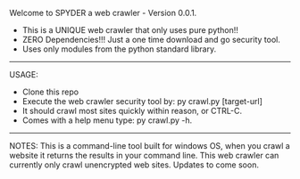Welcome to SPYDER a web crawler - Version 0.0.1.

- This is a UNIQUE web crawler that only uses pure python!! 
- ZERO Dependencies!!! Just a one time download and go security tool.
- Uses only modules from the python standard library.
--------------------------------------------------------------------------------------
USAGE:
- Clone this repo
- Execute the web crawler security tool by: py crawl.py [target-url]
- It should crawl most sites quickly within reason, or CTRL-C.
- Comes with a help menu type: py crawl.py -h.
______________________________________________________________________________________

NOTES: This is a command-line tool built for windows OS, 
when you crawl a website it returns the results in your command line.
This web crawler can currently only crawl unencrypted web sites.
Updates to come soon.
